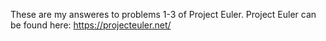 These are my answeres to problems 1-3 of Project Euler. Project Euler can be found here: https://projecteuler.net/